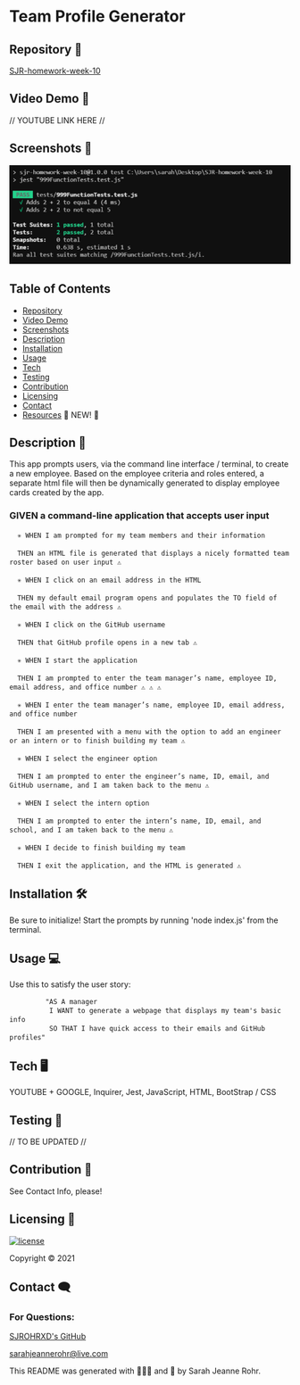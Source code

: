 # Team Profile Generator


## Repository 🌼

[SJR-homework-week-10](https://github.com/SJROHRXD/SJR-homework-week-10/blob/master/)

## Video Demo 🌷

// YOUTUBE LINK HERE //

## Screenshots 🌻

<img src="https://raw.githubusercontent.com/SJROHRXD/SJR-homework-week-10/master/Assets/testjesttestlol.png">


## Table of Contents

- [Repository](#Repository-)
- [Video Demo](#Video-Demo-)
- [Screenshots](#Screenshots-)
- [Description](#Description-)
- [Installation](#Installation-)
- [Usage](#Usage-)
- [Tech](#Tech-)
- [Testing](#Testing-)
- [Contribution](#Contribution-)
- [Licensing](#Licensing-)
- [Contact](#Contact-)
- [Resources](https://github.com/SJROHRXD/SJR-homework-week-10/blob/master/RESOURCES.md) 🌱 NEW! 🌳


## Description 📌

This app prompts users, via the command line interface / terminal, to create a new employee. Based on the employee criteria and roles entered, a separate html file will then be dynamically generated to display employee cards created by the app.


### GIVEN a command-line application that accepts user input

      ✳ WHEN I am prompted for my team members and their information

      THEN an HTML file is generated that displays a nicely formatted team roster based on user input ⚠

      ✳ WHEN I click on an email address in the HTML

      THEN my default email program opens and populates the TO field of the email with the address ⚠

      ✳ WHEN I click on the GitHub username

      THEN that GitHub profile opens in a new tab ⚠

      ✳ WHEN I start the application

      THEN I am prompted to enter the team manager’s name, employee ID, email address, and office number ⚠ ⚠ ⚠

      ✳ WHEN I enter the team manager’s name, employee ID, email address, and office number

      THEN I am presented with a menu with the option to add an engineer or an intern or to finish building my team ⚠

      ✳ WHEN I select the engineer option

      THEN I am prompted to enter the engineer’s name, ID, email, and GitHub username, and I am taken back to the menu ⚠

      ✳ WHEN I select the intern option

      THEN I am prompted to enter the intern’s name, ID, email, and school, and I am taken back to the menu ⚠

      ✳ WHEN I decide to finish building my team

      THEN I exit the application, and the HTML is generated ⚠


## Installation 🛠

Be sure to initialize! Start the prompts by running 'node index.js' from the terminal.


## Usage 💻

Use this to satisfy the user story:

             "AS A manager
              I WANT to generate a webpage that displays my team's basic info
              SO THAT I have quick access to their emails and GitHub profiles"


## Tech 🖥

YOUTUBE + GOOGLE, Inquirer, Jest, JavaScript, HTML, BootStrap / CSS


## Testing 🧷

// TO BE UPDATED //


## Contribution 🤝

See Contact Info, please!


## Licensing 🧾

[![license](https://img.shields.io/badge/license-hotpink)](https://shields.io)

Copyright &copy; 2021


## Contact 🗨

### For Questions:

[SJROHRXD's GitHub](https://github.com/SJROHRXD)

sarahjeannerohr@live.com

This README was generated with 🌼🌿🌷 and 🤍 by Sarah Jeanne Rohr.
